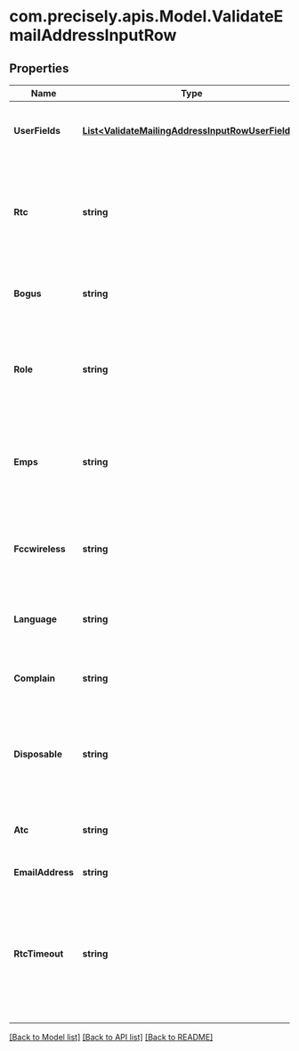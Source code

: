# com.precisely.apis.Model.ValidateEmailAddressInputRow
## Properties

Name | Type | Description | Notes
------------ | ------------- | ------------- | -------------
**UserFields** | [**List&lt;ValidateMailingAddressInputRowUserFields&gt;**](ValidateMailingAddressInputRowUserFields.md) | These fields are returned, unmodified, in the user_fields section of the response. | [optional] 
**Rtc** | **string** | Enables or disables real-time confirmation. If the deliverability of an email address cannot be determined via our knowledge base, a real-time confirmation can be attempted. | [optional] 
**Bogus** | **string** | Specifies whether to check if the email address is fictitious. For example, bgates@microsoft.com. | [optional] 
**Role** | **string** | Specifies whether to check if the email address has a non-personal handle, such as info@, sales@, or webmaster@. For example, sales@example.com. | [optional] 
**Emps** | **string** | Specifies whether to check if the email address appears on the Direct Marketing Association&#39;s Do Not Email list (Electronic Mail Preference Service). | [optional] 
**Fccwireless** | **string** | Specifies whether to check if the email address is associated with a domain that has restrictions on commercial email per the FCC. | [optional] 
**Language** | **string** | Specifies whether to check if the email address handle contains derogatory words. | [optional] 
**Complain** | **string** | Specifies whether to check if the owner of the email address is known to submit spam complaints. | [optional] 
**Disposable** | **string** | Specifies whether to check if the email address originates from a website that provides temporary email addresses, or if the email address appears to be temporary | [optional] 
**Atc** | **string** | One character code controlling the advanced suggestion behavior.The possible values are: a, c, and n | [optional] 
**EmailAddress** | **string** | The email address you want to validate. | [optional] 
**RtcTimeout** | **string** | Specifies the timeout for real-time confirmation. See the description of the rtc parameter. Specify the timeout value in milliseconds. Valid values are 0 to 4000. By default, the system allows 1200 milliseconds for this check. | [optional] 

[[Back to Model list]](../README.md#documentation-for-models) [[Back to API list]](../README.md#documentation-for-api-endpoints) [[Back to README]](../README.md)

